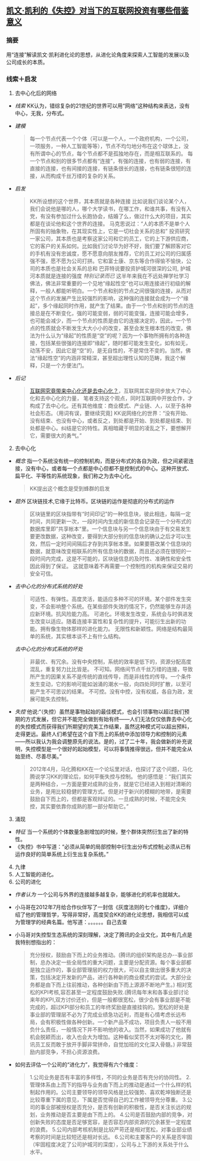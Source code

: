 ## [凯文·凯利的《失控》对当下的互联网投资有哪些借鉴意义](http://www.tmtpost.com/2413973.html)

### 摘要

用“连接”解读凯文·凯利进化论的思想，从进化论角度来探索人工智能的发展以及公司成长的本质。

### 线索＋启发

1. 去中心化后的网络
  * *线索* KK认为，错综复杂的21世纪的世界可以用“网络”这种结构来表达，没有中心，无我，分布式。
  * *建模*
    > 每一个节点代表一个个体（可以是一个人，一个政府机构，一个公司，一项服务，一种人工智能等等），节点不均匀地分布在这个球体上，没有所谓中心的节点，每个节点都不是孤独地存在，而是相互联系的。
    > 每一个节点和别的很多节点都有“连接”，有强的连接，也有弱的连接，有直接的连接，也有间接的连接，有链条很长的连接，也有链条很短的连接，从而构成千丝万缕的复杂的关系。
  * *启发*
    > KK所设想的这个世界，其本质就是各种连接
    > 比如说我们谈论某个人，我们会说他是哪的人，哪个大学读书，在哪工作，和谁共事，有没有入党，有没有参加过什么长跑协会，结婚了么，做过什么大的项目，其实都是在谈论他和这个世界的连接。
    > 马克思说过：“人的本质不是单个人所固有的抽象物，在其现实性上，它是一切社会关系的总和”
    > 投资研究一家公司，其本质也是考察这家公司和它的员工，它的上下游供应商，它的客户的关系如何。比如我们讨论华为好不好，我们要了解顾客对它的手机有没有忠诚度，愿不愿意向朋友推荐，它的员工对公司的归属感强不强，愿不愿为公司打拼。它和富士康、京东等合作得愉不愉快，公司的本质也是社会关系的总和
    > 巴菲特说要投资护城河很深的公司, 护城河本质就是连接的强度
    > *特别记录而已* 这半年来我在不远处禅学社学习佛法，佛法非常重要的一个见地“缘起性空”也可以用连接进行初级的解释，一般人都能听明白。一个节点和别的节点之间很强的连接，从而对这个节点的发展产生比较强烈的影响，这种强的连接就会成为一个“缘起”，多个缘起同时作用，就产生了结果。由于一个节点和别的节点的连接总是在不断变化，强的可能变弱，弱的可能变强，连接可能会增多，也可能会减少，而一个节点的性质是由它的连接决定的，因此，一个节点的性质就会不断发生大大小小的改变，甚至会发生根本性的改变。佛法为什么认为“缘起”的性质是“空”的呢？因为一个事物所拥有的各种连接，包括某些很强的连接即“缘起”，随时都可能发生变化，如有如无，动荡不安，因此它是“空”的，是无自性的，不是常住不变的。当然，佛法“缘起性空”的内涵非常精深，甚至超出理性认知的范畴，我这个解释，只是一个方便法门。

  * *后记*
    > [互联网究竟带来中心化还是去中心化？](http://lizhiyong.baijia.baidu.com/article/53282)，互联网其实是同步放大了中心化和去中心化的力量，
    > 笔者支持这个观点，同时互联网中开放合作，才构成了去中心化。还有其他维度：商业模式、产业链、人，以至于各种社会形态。（用词有误，要继续究竟]
    > KK说网络化的世界：“没有开始、没有结束、也没有中心，或者反之，到处都是开始、到处都是结束、到处都是中心。纠结是它的特性。真相暗藏于明显的凌乱之下，要想解开它，需要很大的勇气。”

2. 去中心化
  * *概念* 指一个系统没有统一的控制机构，而是分布式的各自为政，但之间紧密连接，没有中心，或者每一个点都是中心但都不是控制式的中心。这种开放式、扁平化、平等性的系统现象，我们称之为去中心化。
    > KK提出这个概念是受到蜂群的启发

  * *题外* 区块链技术,它缘于比特币。区块链的运作是彻底的分布式的运作
    > 区块链里的区块指带有“时间印记”的一种信息块，彼此相连，每隔一定时间，共同更新一次，一段时间内生成的新信息会记录在一个分布式的数据库里即”共享帐本“里。一个信息块与另一个信息块由于有交易发生要更改数据，这种改变，要得到大部分别的信息块的确认之后才可以生效，然后一定时间间隔后才存到共享帐本里。如果要篡改某个信息块的数据，就意味改变相联系的所有信息块的数据，而且还必须在很短的一段时间内完成，这是不可能的，区块链信息的及时性、准确性和安全性因此得到了保证。
    > 这就意味着不再需要一个控制性的机构来保证交易的安全可信。

  * *去中心化的分布式系统的好处*
    > 可适性、有弹性。高度灵活，能适应多种不可的环境。某个部件发生突变，不会影响整个系统。在某些部件失效的情况下，仍然能够生存并适应新环境。抗风险能力高。
    > 可进化。环境发生改变，系统会与时俱进发生改变以适应。随着连接丰富性和复杂性的提升，可能衍生出新的功能。拥有像生物体那样的进化能力。
    > 无限性和新颖性。网络是结构最简单的系统，其实根本谈不上有什么结构。

    *去中心化的分布式系统的坏处*
    > 非最优、有冗余。没有中央控制，系统的效率是低下的，资源分配高度混乱，重复努力比比皆是。
    > 不可知。网络间节点千丝万缕的连接，导致所产生的因果关系不是传统的直线传导，而是非线性的传导。一个条件发生变动，它的影响可能如汹涌的潮水一般，向四处同时扩散，以至可能产生不可思议的结果。
    > 不可控。没有中控，没有权威，各自为政，发展可能失去控制。

  * *失控* 他说:“（失控）虽然是事物起始的最佳模式，也会引领事物以超过我们预期的方式发展，但它并不能完全做到有始有终——人们无法仅仅依靠去中心化的失控模式而获得我们所期望的完美工作结果，虽然这种模式可以超出预料，走得更远。最终人们希望在这个自下而上的系统中添加领导力和控制的元素——所以我认为我会调整原先的说法。是的，过了二十年，我会做新的补充说明，失控模型是一个很好的起始模型，可以将事情推得很远，但并不能完全从始至终、尽善尽美。”

    > 2012年4月，马化腾和KK在一个论坛里对话，也探讨了这个问题，马化腾说学习KK的理论后，如何平衡失控与控制。
    > 他的感悟是：“我们其实是两种结合，一方面是要对成熟的业务，就是它已经进入到相对清晰的业务，是用比较稳健的管理方式。但是对于新兴的模糊的地带，是需要鼓励自下而上的，但都是客观辩证的。一旦成熟的时候，不能完全失控，其实要依靠你成熟的那一部分帮助它。”

3. 涌现
  * *特征* 当一个系统的个体数量急剧增加的时候，整个群体突然衍生出了新的特性。
  * 《失控》书中写道：“必须从简单的局部控制中衍生出分布式控制;必须从已有运作良好的简单系统上衍生出复杂系统。”

4. 九律
5. 人工智能的进化。
6. 公司的进化
  * *作者认为* 一个公司与外界的连接越多越复杂，能够进化的机率也就越大。
  * 小马哥在2012年7月给合作伙伴写了一封信《灰度法则的七个维度》，详细介绍了他的管理哲学，写得非常好，高度契合KK的进化论思想，我相信可以成为管理学的经典名篇。他写道：。。。。。。自己去查
  * 小马哥对失控型生态系统的深刻理解，决定了腾讯的企业文化，其中有几点是我特别想指出的：
    > 充分授权，鼓励由下而上的业务推动。(腾讯的组织架构是总办--事业部制，总办决定一些全局性的重大问题，主要是分配资源。每个事业部都是独立运作的，事业部管理层的权力很大，可以自主做出很多重大的决策，包括决定开发新的产品，进行各种新的商业模式的尝试。大部分业务都是由下而上往前推动，各种创新由下而上源源不断地产生。)
    > 相对宽松的KPI考核,容忍甚至一定程度鼓励失败.(腾讯每年末和各事业部讨论来年的KPI,双方讨价还价，但是一般都很宽松，很少会有事业部是不能完成的，超过KPI部分和员工的年终奖励是直接挂钩的。宽松的好处是事业部的管理层不必为了完成业绩急功近利，而是有心情考虑长远布局，会有积极性做各种创新。一个新产品不成功，项目负责人一般不用负什么责任，一般情况下并不影响他的收入。当然，如果成功了他就有机会脱颖而出，收入也会大为增加。这种看似奖罚不太对等的文化，腾讯员工反而敢于放开手脚非常拼命，自觉加班的文化深入骨髓。)
    > 非常鼓励内部竞争，不担心资源浪费。

  * 如何去评估一个公司的“进化力”，我觉得有六个维度：
    > 1.公司业务是否有丰富的多样性，不同的业务是否有充分的协同性。
    > 2.管理体系由上而下的指导与业务由下而上的推动是通过一个什么样的机制起作用的。公司主要领导的领导风格是比较强势、喜欢乾坤独断还是比较尊重下属的意见，下属是否觉得自己的工作被领导充分尊重。
    > 3.公司的事业部被授权是否充分，是否有创新的积极性，是否关注长远的规划，业务推动是否主要是由下而上的。
    > 4.公司是否鼓励内部的竞争，对创新失败的态度是否足够宽容，是否容忍内部资源的冗余甚至一定程度的浪费。
    > 5.公司内部考核机制是比较严苛还是相对宽松，对事业部业绩考察的时间是比较短还是相对长远。
    > 6.公司和主要客户的关系是否牢固（牢固程度决定了公司护城河的深度），公司与上下游的关系处于什么水平。

